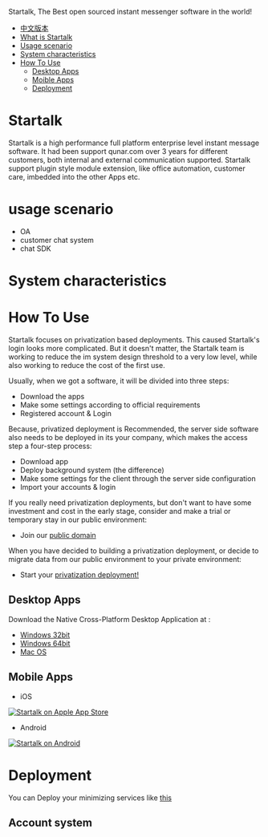 Startalk, The Best open sourced instant messenger software in the world!

* [中文版本](https://github.com/qunarcorp/qtalk/blob/master/README.md)
* [What is Startalk](#Startalk)
* [Usage scenario](#usage-scenario)
* [System characteristics](#System-characteristics)
* [How To Use](#How-To-Use)
  * [Desktop Apps](#Desktop-Apps)
  * [Moible Apps](#Mobile-Apps)
  * [Deployment](#Deployment)
  

# Startalk

Startalk is a high performance full platform enterprise level instant message software. It had been support qunar.com over 3 years for different customers, both internal and external communication supported. 
Startalk support plugin style module extension, like office automation, customer care, imbedded into the other Apps etc.

# usage scenario

-  OA
-  customer chat system
-  chat SDK

# System characteristics

# How To Use

Startalk focuses on privatization based deployments. This caused Startalk's login looks more complicated. But it doesn't matter, the Startalk team is working to reduce the im system design threshold to a very low level, while also working to reduce the cost of the first use.

Usually, when we got a software, it will be divided into three steps:

* Download the apps
* Make some settings according to official requirements
* Registered account & Login

Because, privatized deployment is Recommended, the server side software also needs to be deployed in its your company, which makes the access step a four-step process:

* Download app
* Deploy background system (the difference)
* Make some settings for the client through the server side configuration
* Import your accounts & login

If you really need privatization deployments, but don't want to have some investment and cost in the early stage, consider and make a trial or temporary stay in our public environment:

* Join our [public domain](https://im.qunar.com/new/#/regist)

When you have decided to building a privatization deployment, or decide to migrate data from our public environment to your private environment:

* Start your [privatization deployment!](https://github.com/qunarcorp/ejabberd-open#startalk-ejabberd)

## Desktop Apps

Download the Native Cross-Platform Desktop Application at :

- [Windows 32bit](https://qt.qunarzz.com/downloads/qtalk_setup.exe)
- [Windows 64bit](https://qt.qunarzz.com/downloads/qtalk_setupx64.exe)
- [Mac OS](https://qt.qunar.com/download/qtalk_mac.dmg)

## Mobile Apps

- iOS

[![Startalk on Apple App Store](https://user-images.githubusercontent.com/551004/29770691-a2082ff4-8bc6-11e7-89a6-964cd405ea8e.png)](https://itunes.apple.com/cn/app/qtalk/id1000198342?mt=8)

- Android

[![Startalk on Android](https://s.qunarzz.com/qtalk_official_web/pages/download/android.png)](https://qt.qunar.com/downloads/qtalk_android.apk)

# Deployment
You can Deploy your minimizing services like [this](https://github.com/qunarcorp/ejabberd-open#%E5%AE%89%E8%A3%85)

## Account system

